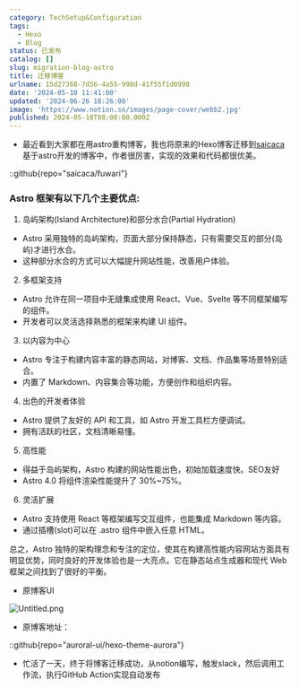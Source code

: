 ```yaml
---
category: TechSetup&Configuration
tags:
  - Hexo
  - Blog
status: 已发布
catalog: []
slug: migration-blog-astro
title: 迁移博客
urlname: 15d27368-7d56-4a55-998d-41f55f1d0998
date: '2024-05-10 11:41:00'
updated: '2024-06-26 18:26:00'
image: 'https://www.notion.so/images/page-cover/webb2.jpg'
published: 2024-05-10T08:00:00.000Z
---
```

- 最近看到大家都在用astro重构博客，我也将原来的Hexo博客迁移到[saicaca](https://github.com/saicaca/fuwari)基于astro开发的博客中，作者很厉害，实现的效果和代码都很优美。

::github{repo="saicaca/fuwari"}


### Astro 框架有以下几个主要优点:



1. 岛屿架构(Island Architecture)和部分水合(Partial Hydration)
- Astro 采用独特的岛屿架构，页面大部分保持静态，只有需要交互的部分(岛屿)才进行水合。
- 这种部分水合的方式可以大幅提升网站性能，改善用户体验。

2. 多框架支持
- Astro 允许在同一项目中无缝集成使用 React、Vue、Svelte 等不同框架编写的组件。
- 开发者可以灵活选择熟悉的框架来构建 UI 组件。

3. 以内容为中心
- Astro 专注于构建内容丰富的静态网站，对博客、文档、作品集等场景特别适合。
- 内置了 Markdown、内容集合等功能，方便创作和组织内容。

4. 出色的开发者体验
- Astro 提供了友好的 API 和工具，如 Astro 开发工具栏方便调试。
- 拥有活跃的社区，文档清晰易懂。

5. 高性能
- 得益于岛屿架构，Astro 构建的网站性能出色，初始加载速度快。SEO友好
- Astro 4.0 将组件渲染性能提升了 30%~75%。

6. 灵活扩展
- Astro 支持使用 React 等框架编写交互组件，也能集成 Markdown 等内容。
- 通过插槽(slot)可以在 .astro 组件中嵌入任意 HTML。

总之，Astro 独特的架构理念和专注的定位，使其在构建高性能内容网站方面具有明显优势，同时良好的开发体验也是一大亮点。它在静态站点生成器和现代 Web 框架之间找到了很好的平衡。

- 原博客UI

![Untitled.png](https://prod-files-secure.s3.us-west-2.amazonaws.com/5d24fe63-e567-4804-86f9-9fdc62e13082/3d59c350-432a-4fb6-a08f-0638fef2026e/Untitled.png?X-Amz-Algorithm=AWS4-HMAC-SHA256&X-Amz-Content-Sha256=UNSIGNED-PAYLOAD&X-Amz-Credential=ASIAZI2LB4666JUMHKO6%2F20250222%2Fus-west-2%2Fs3%2Faws4_request&X-Amz-Date=20250222T213223Z&X-Amz-Expires=3600&X-Amz-Security-Token=IQoJb3JpZ2luX2VjEMn%2F%2F%2F%2F%2F%2F%2F%2F%2F%2FwEaCXVzLXdlc3QtMiJHMEUCIQCLTyzYz93gDLJ3ArL%2BRrzrxG8CE2Z6oSQgZmS7qfLQRgIgepTdDPltJeMGB3TcM%2F%2FUS1FQwJ8ffbqLVL6G0dNlh1gqiAQI8v%2F%2F%2F%2F%2F%2F%2F%2F%2F%2FARAAGgw2Mzc0MjMxODM4MDUiDKJTpn%2FQNRAjy4LnbyrcA7K5J%2Bl9Iu8%2BXr96Yp8YVtCOMd8hf0fxyvKQl74WlryAmBX1rTzcTQPEbJiMwleZ0Q3TofTbVSHtx3cGtM2%2B35uE3GOpkiG18iIZT%2BB2rGKPHLiKy51t2ZFhw5GT7Q%2F8f7mgMYFYU9u6xqOPu3lDIW3wtWjGlWGSVLzflKlbPdXjp1cZt58fHqfI0LKwx1LXnzeUw8%2FNXzzFm%2BRiQMapcrsgjNZbp3iamKgWARvoM%2BsTxW%2BHgHATK0wPYvKZIiJ0BZbS92jXsRH1CH%2Bw%2F5gVbUT3a2sjOEpTQXbg%2FECzuqKY55vf6GykLuQEVVj3J8f%2BZx1anHQ7jteaDNHYblKjfFjIbztiWP34UqWPZP%2Fh6%2FK43hAo6m4JaQE87GkFZPGZjLdLf%2FW1V%2B05LdlOOmROX8LLACMCmtMev3%2F2sR%2BMkSBE9pFo3F3ELSh1S6NIh8YWmIgNJ7yNFdF%2Fev1NTin0axomjxnhUSjSb0%2FQ8rIrZx2Fzh2OGGKBqAxw2PL4oKkG7QKtSUO2hI6r8bBJQnp%2FAJENFlQnfCujrjJaF3RyQ7FXxu1nUqnQ8l1uizTXYp%2Fsvc6B3MHSzyXFUSJsCe3wH65VqzsmoIoSGdh20GMo30Auqj7j68wh5M24gjYBMNyI6L0GOqUB53JVjR1scTR4zo52xhw1utrL%2BrpPkjKlhFyFfYDM4EEgnirxVZZV3PoYClgcI%2FTbSRIaGx1XFyKx84vNYvbycFZcf9zHg%2B%2FUPkHD9Co5VfYKLRK%2B0gs7c9ghE%2FenBc26Dh3wPzr%2FZHwggn8vA9%2B9m9aUnb%2BSaiDxhpVLF3ZNjkpe0ixtSKeB60%2BI%2F5r6%2ByAipQbrEcQfIkMzOotNIUEhNB%2FC33AY&X-Amz-Signature=47b73217333db623ae3a208bc37d9e130df2274d9af427287eac92867f828409&X-Amz-SignedHeaders=host&x-id=GetObject)

- 原博客地址：

::github{repo="auroral-ui/hexo-theme-aurora"}

- 忙活了一天，终于将博客迁移成功，从notion编写，触发slack，然后调用工作流，执行GitHub Action实现自动发布
